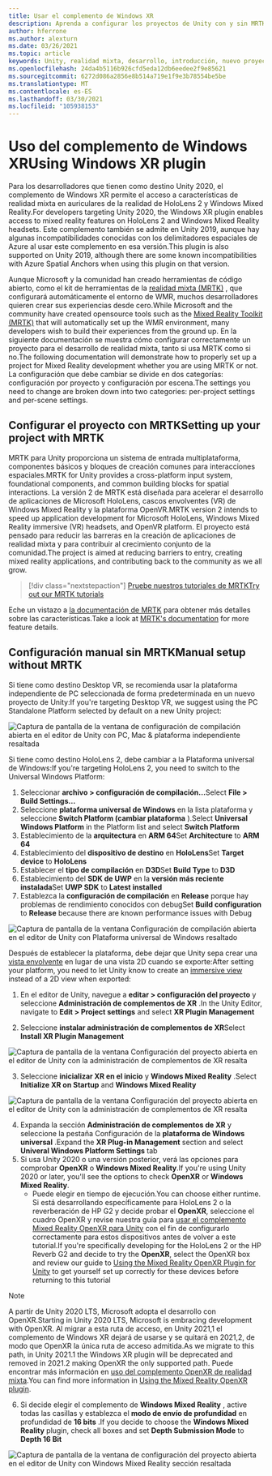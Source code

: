 ```yaml
---
title: Usar el complemento de Windows XR
description: Aprenda a configurar los proyectos de Unity con y sin MRTK con la compatibilidad de Windows XR.
author: hferrone
ms.author: alexturn
ms.date: 03/26/2021
ms.topic: article
keywords: Unity, realidad mixta, desarrollo, introducción, nuevo proyecto, Windows Mixed Reality, UWP, XR, rendimiento, heredado, MRTK, Windows
ms.openlocfilehash: 24da4b5116b926cfd5eda12db6eedee2f9e85621
ms.sourcegitcommit: 6272d086a2856e8b514a719e1f9e3b78554be5be
ms.translationtype: MT
ms.contentlocale: es-ES
ms.lasthandoff: 03/30/2021
ms.locfileid: "105938153"
---
```

# <a name="using-windows-xr-plugin"></a><span data-ttu-id="4fac7-104">Uso del complemento de Windows XR</span><span class="sxs-lookup"><span data-stu-id="4fac7-104">Using Windows XR plugin</span></span>

<span data-ttu-id="4fac7-105">Para los desarrolladores que tienen como destino Unity 2020, el complemento de Windows XR permite el acceso a características de realidad mixta en auriculares de la realidad de HoloLens 2 y Windows Mixed Reality.</span><span class="sxs-lookup"><span data-stu-id="4fac7-105">For developers targeting Unity 2020, the Windows XR plugin enables access to mixed reality features on HoloLens 2 and Windows Mixed Reality headsets.</span></span>  <span data-ttu-id="4fac7-106">Este complemento también se admite en Unity 2019, aunque hay algunas incompatibilidades conocidas con los delimitadores espaciales de Azure al usar este complemento en esa versión.</span><span class="sxs-lookup"><span data-stu-id="4fac7-106">This plugin is also supported on Unity 2019, although there are some known incompatibilities with Azure Spatial Anchors when using this plugin on that version.</span></span>

<span data-ttu-id="4fac7-107">Aunque Microsoft y la comunidad han creado herramientas de código abierto, como el kit de herramientas de la [realidad mixta (MRTK)](https://microsoft.github.io/MixedRealityToolkit-Unity/Documentation/Installation.html) , que configurará automáticamente el entorno de WMR, muchos desarrolladores quieren crear sus experiencias desde cero.</span><span class="sxs-lookup"><span data-stu-id="4fac7-107">While Microsoft and the community have created opensource tools such as the [Mixed Reality Toolkit (MRTK)](https://microsoft.github.io/MixedRealityToolkit-Unity/Documentation/Installation.html) that will automatically set up the WMR environment, many developers wish to build their experiences from the ground up.</span></span>  <span data-ttu-id="4fac7-108">En la siguiente documentación se muestra cómo configurar correctamente un proyecto para el desarrollo de realidad mixta, tanto si usa MRTK como si no.</span><span class="sxs-lookup"><span data-stu-id="4fac7-108">The following documentation will demonstrate how to properly set up a project for Mixed Reality development whether you are using MRTK or not.</span></span>  <span data-ttu-id="4fac7-109">La configuración que debe cambiar se divide en dos categorías: configuración por proyecto y configuración por escena.</span><span class="sxs-lookup"><span data-stu-id="4fac7-109">The settings you need to change are broken down into two categories: per-project settings and per-scene settings.</span></span>

## <a name="setting-up-your-project-with-mrtk"></a><span data-ttu-id="4fac7-110">Configurar el proyecto con MRTK</span><span class="sxs-lookup"><span data-stu-id="4fac7-110">Setting up your project with MRTK</span></span>

<span data-ttu-id="4fac7-111">MRTK para Unity proporciona un sistema de entrada multiplataforma, componentes básicos y bloques de creación comunes para interacciones espaciales.</span><span class="sxs-lookup"><span data-stu-id="4fac7-111">MRTK for Unity provides a cross-platform input system, foundational components, and common building blocks for spatial interactions.</span></span> <span data-ttu-id="4fac7-112">La versión 2 de MRTK está diseñada para acelerar el desarrollo de aplicaciones de Microsoft HoloLens, cascos envolventes (VR) de Windows Mixed Reality y la plataforma OpenVR.</span><span class="sxs-lookup"><span data-stu-id="4fac7-112">MRTK version 2 intends to speed up application development for Microsoft HoloLens, Windows Mixed Reality immersive (VR) headsets, and OpenVR platform.</span></span> <span data-ttu-id="4fac7-113">El proyecto está pensado para reducir las barreras en la creación de aplicaciones de realidad mixta y para contribuir al crecimiento conjunto de la comunidad.</span><span class="sxs-lookup"><span data-stu-id="4fac7-113">The project is aimed at reducing barriers to entry, creating mixed reality applications, and contributing back to the community as we all grow.</span></span>

> [!div class="nextstepaction"]
> [<span data-ttu-id="4fac7-114">Pruebe nuestros tutoriales de MRTK</span><span class="sxs-lookup"><span data-stu-id="4fac7-114">Try out our MRTK tutorials</span></span>](tutorials/mr-learning-base-01.md)

<span data-ttu-id="4fac7-115">Eche un vistazo a [la documentación de MRTK](/windows/mixed-reality/mrtk-unity) para obtener más detalles sobre las características.</span><span class="sxs-lookup"><span data-stu-id="4fac7-115">Take a look at [MRTK's documentation](/windows/mixed-reality/mrtk-unity) for more feature details.</span></span>

## <a name="manual-setup-without-mrtk"></a><span data-ttu-id="4fac7-116">Configuración manual sin MRTK</span><span class="sxs-lookup"><span data-stu-id="4fac7-116">Manual setup without MRTK</span></span>

<span data-ttu-id="4fac7-117">Si tiene como destino Desktop VR, se recomienda usar la plataforma independiente de PC seleccionada de forma predeterminada en un nuevo proyecto de Unity:</span><span class="sxs-lookup"><span data-stu-id="4fac7-117">If you're targeting Desktop VR, we suggest using the PC Standalone Platform selected by default on a new Unity project:</span></span>

![Captura de pantalla de la ventana de configuración de compilación abierta en el editor de Unity con PC, Mac & plataforma independiente resaltada](images/wmr-config-img-3.png)

<span data-ttu-id="4fac7-119">Si tiene como destino HoloLens 2, debe cambiar a la Plataforma universal de Windows:</span><span class="sxs-lookup"><span data-stu-id="4fac7-119">If you're targeting HoloLens 2, you need to switch to the Universal Windows Platform:</span></span>

1.  <span data-ttu-id="4fac7-120">Seleccionar **archivo > configuración de compilación...**</span><span class="sxs-lookup"><span data-stu-id="4fac7-120">Select **File > Build Settings...**</span></span>
2.  <span data-ttu-id="4fac7-121">Seleccione **plataforma universal de Windows** en la lista plataforma y seleccione **Switch Platform (cambiar plataforma** ).</span><span class="sxs-lookup"><span data-stu-id="4fac7-121">Select **Universal Windows Platform** in the Platform list and select **Switch Platform**</span></span>
3.  <span data-ttu-id="4fac7-122">Establecimiento de la **arquitectura** en **ARM 64**</span><span class="sxs-lookup"><span data-stu-id="4fac7-122">Set **Architecture** to **ARM 64**</span></span>
4.  <span data-ttu-id="4fac7-123">Establecimiento del **dispositivo de destino** en **HoloLens**</span><span class="sxs-lookup"><span data-stu-id="4fac7-123">Set **Target device** to **HoloLens**</span></span>
5.  <span data-ttu-id="4fac7-124">Establecer el **tipo de compilación** en **D3D**</span><span class="sxs-lookup"><span data-stu-id="4fac7-124">Set **Build Type** to **D3D**</span></span>
6.  <span data-ttu-id="4fac7-125">Establecimiento del **SDK de UWP** en la **versión más reciente instalada**</span><span class="sxs-lookup"><span data-stu-id="4fac7-125">Set **UWP SDK** to **Latest installed**</span></span>
7.  <span data-ttu-id="4fac7-126">Establezca la **configuración de compilación** en **Release** porque hay problemas de rendimiento conocidos con debug</span><span class="sxs-lookup"><span data-stu-id="4fac7-126">Set **Build configuration** to **Release** because there are known performance issues with Debug</span></span>

![Captura de pantalla de la ventana Configuración de compilación abierta en el editor de Unity con Plataforma universal de Windows resaltado](images/wmr-config-img-4.png)

<span data-ttu-id="4fac7-128">Después de establecer la plataforma, debe dejar que Unity sepa crear una [vista envolvente](../../design/app-views.md) en lugar de una vista 2D cuando se exporte:</span><span class="sxs-lookup"><span data-stu-id="4fac7-128">After setting your platform, you need to let Unity know to create an [immersive view](../../design/app-views.md) instead of a 2D view when exported:</span></span>

1. <span data-ttu-id="4fac7-129">En el editor de Unity, navegue a **editar > configuración del proyecto** y seleccione **Administración de complementos de XR** .</span><span class="sxs-lookup"><span data-stu-id="4fac7-129">In the Unity Editor, navigate to **Edit > Project settings** and select **XR Plugin Management**</span></span>

2. <span data-ttu-id="4fac7-130">Seleccione **instalar administración de complementos de XR**</span><span class="sxs-lookup"><span data-stu-id="4fac7-130">Select **Install XR Plugin Management**</span></span>

![Captura de pantalla de la ventana Configuración del proyecto abierta en el editor de Unity con la administración de complementos de XR resalta](images/wmr-config-img-5.png)

3. <span data-ttu-id="4fac7-132">Seleccione **inicializar XR en el inicio** y **Windows Mixed Reality** .</span><span class="sxs-lookup"><span data-stu-id="4fac7-132">Select **Initialize XR on Startup** and **Windows Mixed Reality**</span></span>

![Captura de pantalla de la ventana Configuración del proyecto abierta en el editor de Unity con la administración de complementos de XR resalta](images/wmr-config-img-7.png)

4. <span data-ttu-id="4fac7-134">Expanda la sección **Administración de complementos de XR** y seleccione la pestaña Configuración de la **plataforma de Windows universal** .</span><span class="sxs-lookup"><span data-stu-id="4fac7-134">Expand the **XR Plug-in Management** section and select **Univeral Windows Platform Settings** tab</span></span>
5. <span data-ttu-id="4fac7-135">Si usa Unity 2020 o una versión posterior, verá las opciones para comprobar **OpenXR** o **Windows Mixed Reality**.</span><span class="sxs-lookup"><span data-stu-id="4fac7-135">If you're using Unity 2020 or later, you'll see the options to check **OpenXR** or **Windows Mixed Reality**.</span></span> 
    * <span data-ttu-id="4fac7-136">Puede elegir en tiempo de ejecución.</span><span class="sxs-lookup"><span data-stu-id="4fac7-136">You can choose either runtime.</span></span>  <span data-ttu-id="4fac7-137">Si está desarrollando específicamente para HoloLens 2 o la reverberación de HP G2 y decide probar el **OpenXR**, seleccione el cuadro OpenXR y revise nuestra guía para [usar el complemento Mixed Reality OpenXR para Unity](openxr-getting-started.md) con el fin de configurarlo correctamente para estos dispositivos antes de volver a este tutorial.</span><span class="sxs-lookup"><span data-stu-id="4fac7-137">If you're specifically developing for the HoloLens 2 or the HP Reverb G2 and decide to try the **OpenXR**, select the OpenXR box and review our guide to [Using the Mixed Reality OpenXR Plugin for Unity](openxr-getting-started.md) to get yourself set up correctly for these devices before returning to this tutorial</span></span>

> [!NOTE]
> <span data-ttu-id="4fac7-138">A partir de Unity 2020 LTS, Microsoft adopta el desarrollo con OpenXR.</span><span class="sxs-lookup"><span data-stu-id="4fac7-138">Starting in Unity 2020 LTS, Microsoft is embracing development with OpenXR.</span></span>  <span data-ttu-id="4fac7-139">Al migrar a esta ruta de acceso, en Unity 2021,1 el complemento de Windows XR dejará de usarse y se quitará en 2021,2, de modo que OpenXR la única ruta de acceso admitida.</span><span class="sxs-lookup"><span data-stu-id="4fac7-139">As we migrate to this path, in Unity 2021.1 the Windows XR plugin will be deprecated and removed in 2021.2 making OpenXR the only supported path.</span></span> <span data-ttu-id="4fac7-140">Puede encontrar más información en [uso del complemento OpenXR de realidad mixta](openxr-getting-started.md).</span><span class="sxs-lookup"><span data-stu-id="4fac7-140">You can find more information in [Using the Mixed Reality OpenXR plugin](openxr-getting-started.md).</span></span>

6. <span data-ttu-id="4fac7-141">Si decide elegir el complemento de **Windows Mixed Reality** , active todas las casillas y establezca el **modo de envío de profundidad** en profundidad de **16 bits** .</span><span class="sxs-lookup"><span data-stu-id="4fac7-141">If you decide to choose the **Windows Mixed Reality** plugin, check all boxes and set **Depth Submission Mode** to **Depth 16 Bit**</span></span>

![Captura de pantalla de la ventana de configuración del proyecto abierta en el editor de Unity con Windows Mixed Reality sección resaltada](images/wmr-config-img-8.png)
